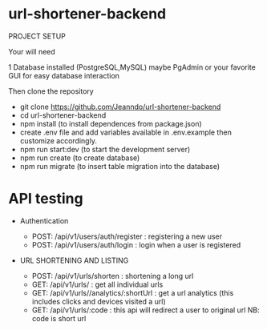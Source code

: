 # url-shortener-backend

PROJECT SETUP 

Your will need 

1 Database installed (PostgreSQL,MySQL) maybe PgAdmin or your favorite GUI for easy database interaction

 Then clone the repository

- git clone https://github.com/Jeanndo/url-shortener-backend
- cd url-shortener-backend
- npm install (to install dependences from package.json)
- create .env file and add variables available in .env.example then customize accordingly.
- npm run start:dev (to start the development server)
- npm run create (to create database)
- npm run migrate (to insert table migration into the database)

# API testing

 - Authentication
 
   - POST: /api/v1/users/auth/register : registering a new user
   - POST: /api/v1/users/auth/login : login when a user is registered

 - URL SHORTENING AND LISTING
    - POST: /api/v1/urls/shorten  : shortening a long url
    - GET: /api/v1/urls/  : get all individual urls
    - GET: /api/v1/urls//analytics/:shortUrl : get a url analytics (this includes clicks and devices visited a url)
    - GET: /api/v1/urls/:code  : this api will redirect a user to original url NB: code is short url
    
 
